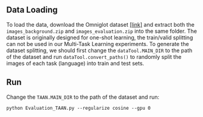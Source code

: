 ## Data Loading
To load the data, download the Omniglot dataset [[link]](https://github.com/brendenlake/omniglot/tree/master/python) and
extract both the `images_background.zip` and `images_evaluation.zip` into the same folder. The dataset is
originally designed for one-shot learning, the train/valid splitting can not be used in our Multi-Task Learning
experiments. To generate the dataset splitting, we should first change the `dataTool.MAIN_DIR` to
the path of the dataset and run `dataTool.convert_paths()` to randomly split the images of 
each task (language) into train and test sets.

## Run
Change the `TAAN.MAIN_DIR` to the path of the dataset and run:
```shell
python Evaluation_TAAN.py --regularize cosine --gpu 0
```
